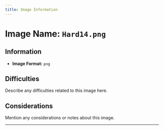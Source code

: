 ```yaml
---
title: Image Information
---
```


# Image Name: `Hard14.png`

## Information

- **Image Format:** `png`

## Difficulties

Describe any difficulties related to this image here.

## Considerations

Mention any considerations or notes about this image.

---
